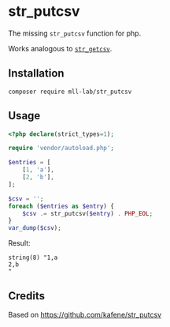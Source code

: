 # str_putcsv

The missing `str_putcsv` function for php.

Works analogous to [`str_getcsv`](https://www.php.net/manual/function.str-getcsv.php).

## Installation

    composer require mll-lab/str_putcsv

## Usage

```php
<?php declare(strict_types=1);

require 'vendor/autoload.php';

$entries = [
    [1, 'a'],
    [2, 'b'],
];

$csv = '';
foreach ($entries as $entry) {
    $csv .= str_putcsv($entry) . PHP_EOL;
}
var_dump($csv);
```

Result:

```
string(8) "1,a
2,b
"
```

## Credits

Based on https://github.com/kafene/str_putcsv
